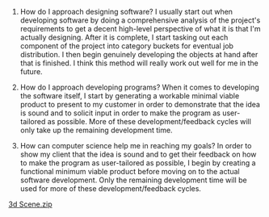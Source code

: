 1.	How do I approach designing software?
I usually start out when developing software by doing a comprehensive analysis of the project's requirements to get a decent high-level perspective of what it is that I'm actually designing. After it is complete, I start tasking out each component of the project into category buckets for eventual job distribution. I then begin genuinely developing the objects at hand after that is finished.  I think this method will really work out well for me in the future.

2.	How do I approach developing programs?
When it comes to developing the software itself, I start by generating a workable minimal viable product to present to my customer in order to demonstrate that the idea is sound and to solicit input in order to make the program as user-tailored as possible. More of these development/feedback cycles will only take up the remaining development time.

3.	How can computer science help me in reaching my goals?
In order to show my client that the idea is sound and to get their feedback on how to make the program as user-tailored as possible, I begin by creating a functional minimum viable product before moving on to the actual software development. Only the remaining development time will be used for more of these development/feedback cycles.

[3d Scene.zip](https://github.com/JaimeRowland/CS-330/files/9847991/3d.Scene.zip)
